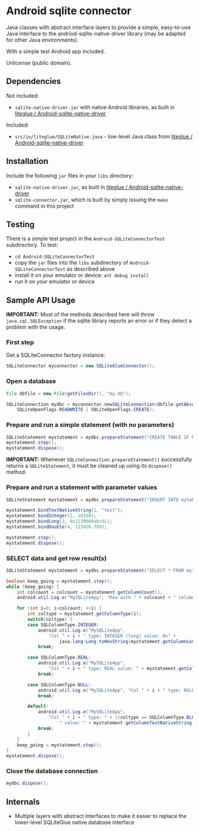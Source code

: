 # Android sqlite connector

Java classes with abstract interface layers to provide a simple, easy-to-use Java interface to the andriod-sqlite-native-driver library (may be adapted for other Java environments).

With a simple test Android app included.

Unlicense (public domain).

## Dependencies

Not included:
- `sqlite-native-driver.jar` with native Android libraries, as built in [liteglue / Android-sqlite-native-driver](https://github.com/liteglue/Android-sqlite-native-driver)

Included:
- `src/io/liteglue/SQLiteNative.java` - low-level Java class from  [liteglue / Android-sqlite-native-driver](https://github.com/liteglue/Android-sqlite-native-driver)

## Installation

Include the following `jar` files in your `libs` directory:
- `sqlite-native-driver.jar`, as built in [liteglue / Android-sqlite-native-driver](https://github.com/liteglue/Android-sqlite-native-driver)
- `sqlite-connector.jar`, which is built by simply issuing the `make` command in this project

## Testing

There is a simple test project in the `Android-SQLiteConnectorTest` subdirectory. To test:
- `cd Android-SQLiteConnectorTest`
- copy the `jar` files into the `libs` subdirectory of `Android-SQLiteConnectorTest` as described above
- install it on your emulator or device: `ant debug install`
- run it on your emulator or device

## Sample API Usage

**IMPORTANT:** Most of the methods described here will throw `java.sql.SQLException` if the sqlite library reports an error or if they detect a problem with the usage.

### First step

Get a SQLiteConnector factory instance:

```Java
SQLiteConnector myconnector = new SQLiteGlueConnector();
```

### Open a database

```Java
File dbfile = new File(getFilesDir(), "my.db");

SQLiteConnection mydbc = myconnector.newSQLiteConnection(dbfile.getAbsolutePath(),
    SQLiteOpenFlags.READWRITE | SQLiteOpenFlags.CREATE);
```

### Prepare and run a simple statement (with no parameters)

```Java
SQLiteStatement mystatement = mydbc.prepareStatement("CREATE TABLE IF NOT EXISTS mytable (text1 TEXT, num1 INTEGER, num2 INTEGER, real1 REAL)");
mystatement.step();
mystatement.dispose();
```

**IMPORTANT:** Whenever `SQLiteConnection.prepareStatement()` successfully returns a `SQLiteStatement`, it must be cleaned up using its `dispose()` method.

### Prepare and run a statement with parameter values

```Java
SQLiteStatement mystatement = mydbc.prepareStatement("INSERT INTO mytable (text1, num1, num2, real1) VALUES (?,?,?,?)");

mystatement.bindTextNativeString(1, "test");
mystatement.bindInteger(2, 10100);
mystatement.bindLong(3, 0x1230000abcdL);
mystatement.bindDouble(4, 123456.789);

mystatement.step();
mystatement.dispose();
```

### SELECT data and get row result(s)

```Java
SQLiteStatement mystatement = mydbc.prepareStatement("SELECT * FROM mytable;");

boolean keep_going = mystatement.step();
while (keep_going) {
    int colcount = colcount = mystatement.getColumnCount();
    android.util.Log.e("MySQLiteApp", "Row with " + colcount + " columns");

    for (int i=0; i<colcount; ++i) {
        int coltype = mystatement.getColumnType(i);
        switch(coltype) {
        case SQLColumnType.INTEGER:
            android.util.Log.e("MySQLiteApp",
                "Col " + i + " type: INTEGER (long) value: 0x" +
                    java.lang.Long.toHexString(mystatement.getColumnLong(i)));
            break;

        case SQLColumnType.REAL:
            android.util.Log.e("MySQLiteApp",
                "Col " + i + " type: REAL value: " + mystatement.getColumnDouble(i));
            break;

        case SQLColumnType.NULL:
            android.util.Log.e("MySQLiteApp", "Col " + i + " type: NULL (no value)");
            break;

        default:
            android.util.Log.e("MySQLiteApp",
                "Col " + i + " type: " + ((coltype == SQLColumnType.BLOB) ? "BLOB" : "TEXT") +
                    " value: " + mystatement.getColumnTextNativeString(i));
            break;
        }
    }
    keep_going = mystatement.step();
}
mystatement.dispose();
```

### Close the database connection

```Java
mydbc.dispose();

```

## Internals

- Multiple layers with abstract interfaces to make it easier to replace the lower-level SQLiteGlue native database interface

